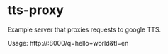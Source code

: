 tts-proxy
=========

Example server that proxies requests to google TTS.

Usage:  http://<server>:8000/q=hello+world&tl=en